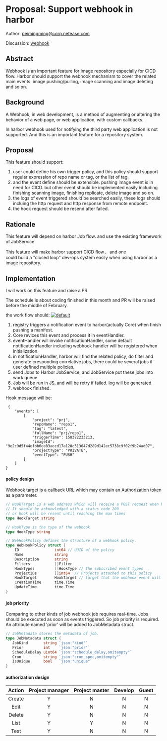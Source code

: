 # Proposal:  Support webhook in harbor

Author: peimingming@corp.netease.com

Discussion: [webhook](https://github.com/goharbor/harbor/issues/6676)

## Abstract

Webhook is an important feature for image repository especially for CICD flow. Harbor should support the webhook mechanism to cover the related main  events: image pushing/pulling, image scanning and image deleting and so on. 

## Background

A Webhook, in web development, is a method of augmenting or altering the behavior of a web page, or web application, with custom callbacks. 

In harbor webhook used for notifying the third party web application is not supported. And this is an important feature for a repository system.

## Proposal

This feature should support:

1. user could define his own trigger policy, and this policy should  support regular expression of repo name or tag, or the list of tag.
2. and the event define should be extensible. pushing image event is in  need for CICD. but other event should be implemented easily including  finishing scanning image, finishing replicate, delete image and so on.
3. the logs of event triggered should be searched easily, these logs  should incluing the http request and http response from remote endpoint.
4. the hook request should be resend after failed.

## Rationale

This feature will depend on harbor Job flow. and use the existing framework of JobService.

This feature will make harbor support CICD flow， and one could build a "closed loop" dev-ops system easily when using harbor as a image repository.

## Implementation

I will work on this feature and raise a PR.

The schedule is about coding finished in this month and PR will be raised before the middle of February.

the work flow should:
 [![default](https://user-images.githubusercontent.com/30788120/50583337-8aa46b00-0ea3-11e9-85dc-48660d3573b2.png)](https://user-images.githubusercontent.com/30788120/50583337-8aa46b00-0ea3-11e9-85dc-48660d3573b2.png)

1. registry triggers a notification event to harbor(actually Core) when finish pushing a manifest.
2. Core revices this event and process it in eventHandler.
3. eventHandler will invoke notificationHandler, some default  notificationHandler including webhook handler will be registered when  initialization.
4. in notificationHandler, harbor will find the related policy, do  filter and generate cresponding correlative jobs, there could be several  jobs if user defined multiple policies.
5. send Jobs to Harbor JobService, and JobService put these jobs into work queue.
6. Job will be run in JS, and will be retry if failed. log will be generated.
7. webhook finished.

Hook message will be: 

```
 {
    "events": [
        {
            "project": "prj",
            "repoName": "repo1",
            "tag": "latest",
            "fullName": "prj/repo1",
            "triggerTime": 158322233213,
            "imageId": "9e2c9d5f44efbb6ee83aecd17a120c513047d289d142ec5738c9f02f9b24ad07",
            "projectType": "PRIVATE",
            "eventType": "PUSH"
        }
    ]
}
```

#### policy design

Webhook target is a callback URL which may contain an Authorization token as a parameter.

```go
// HookTarget is a web address which will receive a POST request when hook is triggered
// It should be acknowledged with a status code 200 
// or hook will be resent until reaching the max times
type HookTarget string

// HookType is the type of the webhook
type HookType string

// WebHookPolicy defines the structure of a webhook policy.
type WebHookPolicy struct {
	ID                int64 // UUID of the policy
	Name              string
	Description       string
	Filters           []Filter
	HookTypes         []HookType // The subscribed event types
	ProjectIDs        []int64  // Projects attached to this policy
	HookTarget        HookTarget // target that the webhook event will send to
	CreationTime      time.Time
	UpdateTime        time.Time
}
```



#### job priority
Comparing to other kinds of job  webhook job requires real-time. Jobs should be executed as soon as events triggered.  So job priority is required. An attribute named 'prior' will be added to JobMetadata  struct. 

```go
// JobMetadata stores the metadata of job.
type JobMetadata struct {
   JobKind       string `json:"kind"`
   Prior         int    `json:"prior"`
   ScheduleDelay uint64 `json:"schedule_delay,omitempty"`
   Cron          string `json:"cron_spec,omitempty"`
   IsUnique      bool   `json:"unique"`
}
```



#### authorization design

| Action | Project manager | Project master | Develop | Guest |
| :----: | :-------------: | :------------: | :-----: | :---: |
| Create |        Y        |       N        |    N    |   N   |
|  Edit  |        Y        |       N        |    N    |   N   |
| Delete |        Y        |       N        |    N    |   N   |
|  List  |        Y        |       Y        |    N    |   N   |
|  Test  |        Y        |       N        |    N    |   N   |


